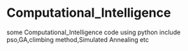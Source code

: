 # Computational_Intelligence
some Computational_Intelligence code using python
include pso,GA,climbing method,Simulated Annealing etc
